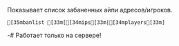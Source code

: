 Показывает список забаненных айпи адресов/игроков.
```ansi
[35mbanlist [33m[[34mips[33m|[34mplayers[33m]
```
-# Работает только на сервере!